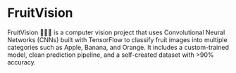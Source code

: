 # FruitVision
FruitVision 🍎🍌🍊 is a computer vision project that uses Convolutional Neural Networks (CNNs) built with TensorFlow to classify fruit images into multiple categories such as Apple, Banana, and Orange. It includes a custom-trained model, clean prediction pipeline, and a self-created dataset with >90% accuracy.

